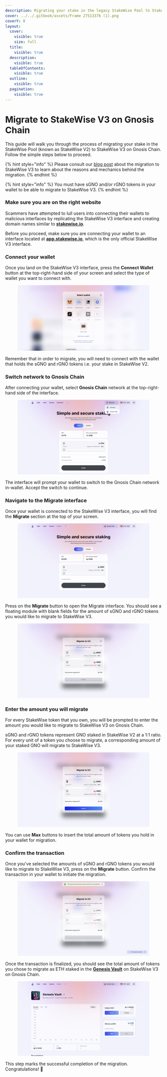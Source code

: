```yaml
---
description: Migrating your stake in the legacy StakeWise Pool to StakeWise V3
cover: ../../.gitbook/assets/Frame 27513376 (1).png
coverY: 0
layout:
  cover:
    visible: true
    size: full
  title:
    visible: true
  description:
    visible: true
  tableOfContents:
    visible: true
  outline:
    visible: true
  pagination:
    visible: true
---
```


# Migrate to StakeWise V3 on Gnosis Chain

This guide will walk you through the process of migrating your stake in the StakeWise Pool (known as StakeWise V2) to StakeWise V3 on Gnosis Chain. Follow the simple steps below to proceed.

{% hint style="info" %}
Please consult our [blog post](https://medium.com/@stakewise/stakewise-v3-on-gnosis-chain-what-to-expect-how-to-migrate-1149a5367c76) about the migration to StakeWise V3 to learn about the reasons and mechanics behind the migration.&#x20;
{% endhint %}

{% hint style="info" %}
You must have sGNO and/or rGNO tokens in your wallet to be able to migrate to StakeWise V3.&#x20;
{% endhint %}

### Make sure you are on the right website

Scammers have attempted to lull users into connecting their wallets to malicious interfaces by replicating the StakeWise V3 interface and creating domain names similar to [**stakewise.io**](https://stakewise.io).&#x20;

Before you proceed, make sure you are connecting your wallet to an interface located at [**app.stakewise.io**](https://app.stakewise.io), which is the only official StakeWise V3 interface.&#x20;

### Connect your wallet&#x20;

Once you land on the StakeWise V3 interface, press the **Connect Wallet** button at the top-right-hand side of your screen and select the type of wallet you want to connect with.&#x20;

<figure><img src="../../.gitbook/assets/Screenshot 2023-11-28 at 16.21.19.png" alt=""><figcaption></figcaption></figure>

Remember that in order to migrate, you will need to connect with the wallet that holds the sGNO and rGNO tokens i.e. your stake in StakeWise V2.&#x20;

### Switch network to Gnosis Chain

After connecting your wallet, select **Gnosis Chain** network at the top-right-hand side of the interface.&#x20;

<figure><img src="../../.gitbook/assets/Screenshot 2024-07-25 at 13.53.23.png" alt=""><figcaption></figcaption></figure>

The interface will prompt your wallet to switch to the Gnosis Chain network in-wallet. Accept the switch to continue.&#x20;

### Navigate to the Migrate interface

Once your wallet is connected to the StakeWise V3 interface, you will find the **Migrate** section at the top of your screen.&#x20;

<figure><img src="../../.gitbook/assets/Screenshot 2024-07-25 at 12.01.53.png" alt=""><figcaption></figcaption></figure>

Press on the **Migrate** button to open the Migrate interface. You should see a floating module with blank fields for the amount of sGNO and rGNO tokens you would like to migrate to StakeWise V3.&#x20;

<figure><img src="../../.gitbook/assets/Screenshot 2024-07-25 at 12.02.01.png" alt=""><figcaption></figcaption></figure>

### Enter the amount you will migrate

For every StakeWise token that you own, you will be prompted to enter the amount you would like to migrate to StakeWise V3 on Gnosis Chain.&#x20;

sGNO and rGNO tokens represent GNO staked in StakeWise V2 at a 1:1 ratio.  For every unit of a token you choose to migrate, a corresponding amount of your staked GNO will migrate to StakeWise V3.

<figure><img src="../../.gitbook/assets/Screenshot 2024-07-25 at 12.02.11.png" alt=""><figcaption></figcaption></figure>

You can use **Max** buttons to insert the total amount of tokens you hold in your wallet for migration.&#x20;

### Confirm the transaction

Once you've selected the amounts of sGNO and rGNO tokens you would like to migrate to StakeWise V3, press on the **Migrate** button. Confirm the transaction in your wallet to initiate the migration.&#x20;

<figure><img src="../../.gitbook/assets/Screenshot 2024-07-25 at 12.03.12.png" alt=""><figcaption></figcaption></figure>

Once the transaction is finalized, you should see the total amount of tokens you chose to migrate as ETH staked in the [**Genesis Vault**](https://app.stakewise.io/vault/gnosis/0x4b4406ed8659d03423490d8b62a1639206da0a7a) on StakeWise V3 on Gnosis Chain.&#x20;

<figure><img src="../../.gitbook/assets/Screenshot 2024-07-25 at 12.03.30.png" alt=""><figcaption></figcaption></figure>

This step marks the successful completion of the migration. Congratulations! 🎉
